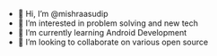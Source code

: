 - 👋 Hi, I’m @mishraasudip
- 👀 I’m interested in problem solving and new tech
- 🌱 I’m currently learning Android Development
- 💞️ I’m looking to collaborate on various open source 


<!---
mishraasudip/mishraasudip is a ✨ special ✨ repository because its `README.md` (this file) appears on your GitHub profile.
You can click the Preview link to take a look at your changes.
--->
